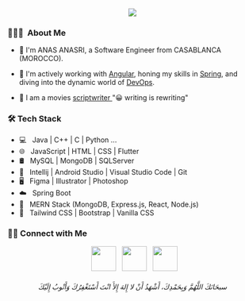 <h1 align="center">
  <a href="#">
    <img src="https://readme-typing-svg.herokuapp.com/?lines=Hi+there+🖖🎉;&center=true&size=30">
  </a>
</h1>

<h3> 👨🏻‍💻 &nbsp;About Me </h3>

- 👋 I'm ANAS ANASRI, a Software Engineer from CASABLANCA (MOROCCO).
 
- 🌱 I'm actively working with [Angular](https://angular.io/), honing my skills in [Spring](https://spring.io/), and diving into the dynamic world of [DevOps](https://azure.microsoft.com/fr-fr/resources/cloud-computing-dictionary/what-is-devops/).

- 📝 I am a movies [ scriptwriter ](https://www.outstandingscreenplays.com/scripts) "😀 writing is rewriting"

<h3>🛠 Tech Stack</h3>

- 💻 &nbsp; Java | C++ | C | Python ...
- 🌐 &nbsp; JavaScript | HTML | CSS | Flutter
- 🛢 &nbsp; MySQL | MongoDB | SQLServer
- 🔧 &nbsp; Intellij | Android Studio | Visual Studio Code | Git
- 🖥 &nbsp; Figma | Illustrator | Photoshop
- ☁️ &nbsp; Spring Boot
- 📡 &nbsp; MERN Stack (MongoDB, Express.js, React, Node.js)
- 🎨 &nbsp; Tailwind CSS | Bootstrap | Vanilla CSS

<h3> 🤝🏻 Connect with Me </h3>
  
<p align="center">
&nbsp; <a href="https://twitter.com/anasanasri_" target="_blank" rel="noopener noreferrer"><img src="https://img.icons8.com/plasticine/100/000000/twitter.png" width="50" /></a>  
&nbsp; <a href="https://www.linkedin.com/in/anasanasri/" target="_blank" rel="noopener noreferrer"><img src="https://img.icons8.com/plasticine/100/000000/linkedin.png" width="50" /></a>
&nbsp; <a href="mailto:anasanasri3030@gmail.com" target="_blank" rel="noopener noreferrer"><img src="https://img.icons8.com/plasticine/100/000000/gmail.png"  width="50" /></a>
</p>
<h6 align="center">سبحَانَكَ اللَّهُمَّ وَبِحَمْدِكَ، أَشْهَدُ أَنْ لا إِلهَ إِلأَ انْتَ أَسْتَغْفِرُكَ وَأَتْوبُ إِلَيْكَ</h6>
